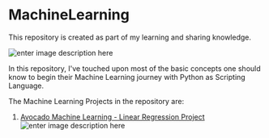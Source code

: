 # MachineLearning

This repository is created as part of my learning and sharing knowledge.

![enter image description here](https://community-cdn-digitalocean-com.global.ssl.fastly.net/variants/fR1fwLvJDeYDMNenxu3XokLs/035575f2985fe451d86e717d73691e533a1a00545d7230900ed786341dc3c882)

In this repository, I've touched upon most of the basic concepts one should know to begin their Machine Learning journey with Python as Scripting Language.

The Machine Learning Projects in the repository are:

1. [Avocado Machine Learning - Linear Regression Project](https://github.com/santhoshbvsrk/Machine-Learning-Projects/blob/main/Avocado-Machine-Learning-Project/Avocado.ipynb)![enter image description here](https://miro.medium.com/max/1125/0*hy3y0fn3nRtdlszI)
